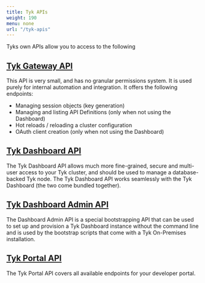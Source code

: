 ```yaml
---
title: Tyk APIs
weight: 190
menu: none
url: "/tyk-apis"
---
```


Tyks own APIs allow you to access to the following

## [Tyk Gateway API](/docs/tyk-gateway-api/)

This API is very small, and has no granular permissions system. It is used purely for internal automation and integration. It offers the following endpoints:

* Managing session objects (key generation)
* Managing and listing API Definitions (only when not using the Dashboard)
* Hot reloads / reloading a cluster configuration
* OAuth client creation (only when not using the Dashboard)

<div class="postman-run-button"
data-postman-action="collection/fork"
data-postman-var-1="17155284-f9cc8548-5c01-4e52-98b8-2d9ac3e77c69"
data-postman-collection-url="entityId=17155284-f9cc8548-5c01-4e52-98b8-2d9ac3e77c69&entityType=collection&workspaceId=379673ec-4cc5-4b8e-bef5-8a6a988071cb"></div>
<script type="text/javascript">
  (function (p,o,s,t,m,a,n) {
    !p[s] && (p[s] = function () { (p[t] || (p[t] = [])).push(arguments); });
    !o.getElementById(s+t) && o.getElementsByTagName("head")[0].appendChild((
      (n = o.createElement("script")),
      (n.id = s+t), (n.async = 1), (n.src = m), n
    ));
  }(window, document, "_pm", "PostmanRunObject", "https://run.pstmn.io/button.js"));
</script>

## [Tyk Dashboard API](/docs/tyk-dashboard-api/)

The Tyk Dashboard API allows much more fine-grained, secure and multi-user access to your Tyk cluster, and should be used to manage a database-backed Tyk node. The Tyk Dashboard API works seamlessly with the Tyk Dashboard (the two come bundled together).

<div class="postman-run-button"
data-postman-action="collection/fork"
data-postman-var-1="17155284-85d19715-5b29-46bd-b6ef-e211ccd78b43"
data-postman-collection-url="entityId=17155284-85d19715-5b29-46bd-b6ef-e211ccd78b43&entityType=collection&workspaceId=379673ec-4cc5-4b8e-bef5-8a6a988071cb"></div>
<script type="text/javascript">
  (function (p,o,s,t,m,a,n) {
    !p[s] && (p[s] = function () { (p[t] || (p[t] = [])).push(arguments); });
    !o.getElementById(s+t) && o.getElementsByTagName("head")[0].appendChild((
      (n = o.createElement("script")),
      (n.id = s+t), (n.async = 1), (n.src = m), n
    ));
  }(window, document, "_pm", "PostmanRunObject", "https://run.pstmn.io/button.js"));
</script>

## [Tyk Dashboard Admin API](/docs/dashboard-admin-api/)

The Dashboard Admin API is a special bootstrapping API that can be used to set up and provision a Tyk Dashboard instance without the command line and is used by the bootstrap scripts that come with a Tyk On-Premises installation.

## [Tyk Portal API](/docs/tyk-portal-api/)

The Tyk Portal API covers all available endpoints for your developer portal.
